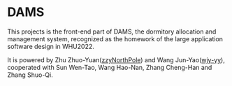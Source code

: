 # DAMS
This projects is the front-end part of DAMS, the dormitory allocation and management system, recognized as the homework of the large application software design in WHU2022.

It is powered by Zhu Zhuo-Yuan([zzyNorthPole](https://github.com/zzynorthpole)) and Wang Jun-Yao([wjy-yy](https://github.com/wjy-yy)), cooperated with Sun Wen-Tao, Wang Hao-Nan, Zhang Cheng-Han and Zhang Shuo-Qi.
